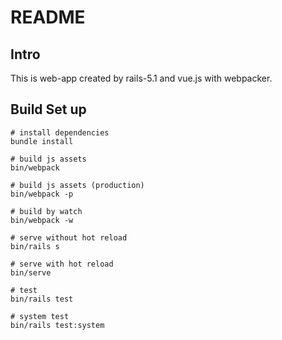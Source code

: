 # README

## Intro
This is web-app created by rails-5.1 and vue.js with webpacker.

## Build Set up

```
# install dependencies
bundle install

# build js assets
bin/webpack

# build js assets (production)
bin/webpack -p

# build by watch
bin/webpack -w

# serve without hot reload
bin/rails s

# serve with hot reload
bin/serve

# test
bin/rails test

# system test
bin/rails test:system

```
